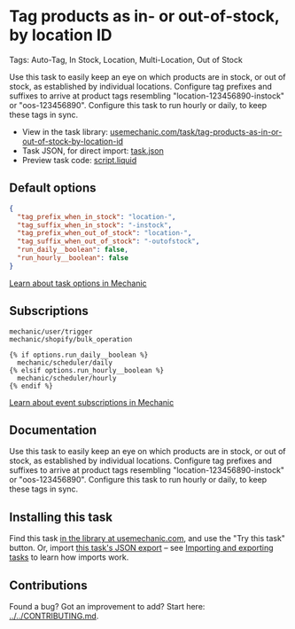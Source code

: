 # Tag products as in- or out-of-stock, by location ID

Tags: Auto-Tag, In Stock, Location, Multi-Location, Out of Stock

Use this task to easily keep an eye on which products are in stock, or out of stock, as established by individual locations. Configure tag prefixes and suffixes to arrive at product tags resembling "location-123456890-instock" or "oos-123456890". Configure this task to run hourly or daily, to keep these tags in sync.

* View in the task library: [usemechanic.com/task/tag-products-as-in-or-out-of-stock-by-location-id](https://usemechanic.com/task/tag-products-as-in-or-out-of-stock-by-location-id)
* Task JSON, for direct import: [task.json](../../tasks/tag-products-as-in-or-out-of-stock-by-location-id.json)
* Preview task code: [script.liquid](./script.liquid)

## Default options

```json
{
  "tag_prefix_when_in_stock": "location-",
  "tag_suffix_when_in_stock": "-instock",
  "tag_prefix_when_out_of_stock": "location-",
  "tag_suffix_when_out_of_stock": "-outofstock",
  "run_daily__boolean": false,
  "run_hourly__boolean": false
}
```

[Learn about task options in Mechanic](https://docs.usemechanic.com/article/471-task-options)

## Subscriptions

```liquid
mechanic/user/trigger
mechanic/shopify/bulk_operation

{% if options.run_daily__boolean %}
  mechanic/scheduler/daily
{% elsif options.run_hourly__boolean %}
  mechanic/scheduler/hourly
{% endif %}
```

[Learn about event subscriptions in Mechanic](https://docs.usemechanic.com/article/408-subscriptions)

## Documentation

Use this task to easily keep an eye on which products are in stock, or out of stock, as established by individual locations. Configure tag prefixes and suffixes to arrive at product tags resembling "location-123456890-instock" or "oos-123456890". Configure this task to run hourly or daily, to keep these tags in sync.

## Installing this task

Find this task [in the library at usemechanic.com](https://usemechanic.com/task/tag-products-as-in-or-out-of-stock-by-location-id), and use the "Try this task" button. Or, import [this task's JSON export](../../tasks/tag-products-as-in-or-out-of-stock-by-location-id.json) – see [Importing and exporting tasks](https://docs.usemechanic.com/article/505-importing-and-exporting-tasks) to learn how imports work.

## Contributions

Found a bug? Got an improvement to add? Start here: [../../CONTRIBUTING.md](../../CONTRIBUTING.md).
